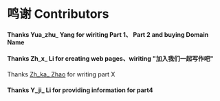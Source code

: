 # 鸣谢 Contributors

#### Thanks Yua\_zhu\_ Yang for wiriting Part 1、 Part 2 and buying Domain Name

#### Thanks Zh\_x\_ Li for creating web pages、wiriting "加入我们一起写作吧"

Thanks [Zh_ka_ Zhao](https://github.com/orgs/Hit-Runner/people/zhikai-zhao-chn) for writing part X

#### Thanks Y\_ji\_  Li for providing information for part4
